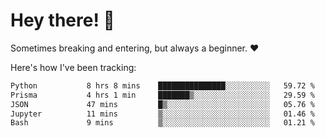# Hey there! 👋
Sometimes breaking and entering, but always a beginner. ❤️

Here's how I've been tracking:
<!--START_SECTION:waka-->

```txt
Python           8 hrs 8 mins    ███████████████░░░░░░░░░░   59.72 %
Prisma           4 hrs 1 min     ███████▒░░░░░░░░░░░░░░░░░   29.59 %
JSON             47 mins         █▒░░░░░░░░░░░░░░░░░░░░░░░   05.76 %
Jupyter          11 mins         ▒░░░░░░░░░░░░░░░░░░░░░░░░   01.46 %
Bash             9 mins          ▒░░░░░░░░░░░░░░░░░░░░░░░░   01.21 %
```

<!--END_SECTION:waka-->

